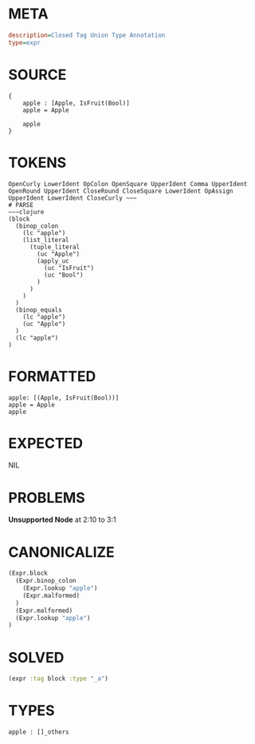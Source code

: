 # META
~~~ini
description=Closed Tag Union Type Annotation
type=expr
~~~
# SOURCE
~~~roc
{
	apple : [Apple, IsFruit(Bool)]
	apple = Apple

	apple
}
~~~
# TOKENS
~~~text
OpenCurly LowerIdent OpColon OpenSquare UpperIdent Comma UpperIdent OpenRound UpperIdent CloseRound CloseSquare LowerIdent OpAssign UpperIdent LowerIdent CloseCurly ~~~
# PARSE
~~~clojure
(block
  (binop_colon
    (lc "apple")
    (list_literal
      (tuple_literal
        (uc "Apple")
        (apply_uc
          (uc "IsFruit")
          (uc "Bool")
        )
      )
    )
  )
  (binop_equals
    (lc "apple")
    (uc "Apple")
  )
  (lc "apple")
)
~~~
# FORMATTED
~~~roc
apple: [(Apple, IsFruit(Bool))]
apple = Apple
apple
~~~
# EXPECTED
NIL
# PROBLEMS
**Unsupported Node**
at 2:10 to 3:1

# CANONICALIZE
~~~clojure
(Expr.block
  (Expr.binop_colon
    (Expr.lookup "apple")
    (Expr.malformed)
  )
  (Expr.malformed)
  (Expr.lookup "apple")
)
~~~
# SOLVED
~~~clojure
(expr :tag block :type "_a")
~~~
# TYPES
~~~roc
apple : []_others
~~~

